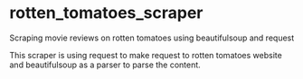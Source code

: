# rotten_tomatoes_scraper
Scraping movie reviews on rotten tomatoes using beautifulsoup and request

This scraper is using request to make request to rotten tomatoes website and beautifulsoup as a parser to parse the content. 
